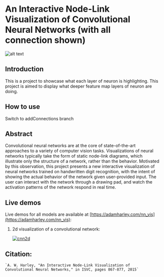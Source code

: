 # An Interactive Node-Link Visualization of Convolutional Neural Networks (with all connection shown)
![alt text](images/seven.png)

## Introduction
This is a project to showcase what each layer of neuron is highlighting. This project is aimed to display what deeper feature map layers of neuron are doing. 

## How to use
Switch to addConnections branch

## Abstract
Convolutional neural networks are at the core of state-of-the-art approaches to a variety of computer vision tasks. Visualizations of neural networks typically take the form of static node-link diagrams, which illustrate only the structure of a network, rather than the behavior. Motivated by this observation, this project presents a new interactive visualization of neural networks trained on handwritten digit recognition, with the intent of showing the actual behavior of the network given user-provided input. The user can interact with the network through a drawing pad, and watch the activation patterns of the network respond in real time.


## Live demos
Live demos for all models are available at [https://adamharley.com/nn_vis](https://adamharley.com/nn_vis):

1. 2d visualization of a convolutional network:

   <a href="https://adamharley.com/nn_vis/cnn/2d.html" rel="cnn_2d">![cnn2d](images/cnn_2d.png)</a>


## Citation:
  
    `A. W. Harley, "An Interactive Node-Link Visualization of Convolutional Neural Networks," in ISVC, pages 867-877, 2015`
